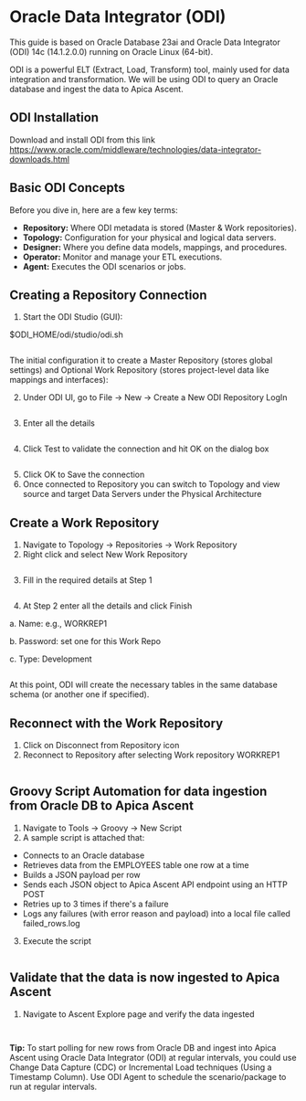 # Oracle Data Integrator (ODI)

This guide is based on Oracle Database 23ai and Oracle Data Integrator (ODI) 14c (14.1.2.0.0) running on Oracle Linux (64-bit).

ODI is a powerful ELT (Extract, Load, Transform) tool, mainly used for data integration and transformation. We will be using ODI to query an Oracle database and ingest the data to Apica Ascent.

## ODI Installation

Download and install ODI from this link https://www.oracle.com/middleware/technologies/data-integrator-downloads.html

## Basic ODI Concepts

Before you dive in, here are a few key terms:

* **Repository:** Where ODI metadata is stored (Master & Work repositories).
* **Topology:** Configuration for your physical and logical data servers.
* **Designer:** Where you define data models, mappings, and procedures.
* **Operator:** Monitor and manage your ETL executions.
* **Agent:** Executes the ODI scenarios or jobs.

## Creating a Repository Connection

1. Start the ODI Studio (GUI):

$ODI\_HOME/odi/studio/odi.sh

<figure><img src="../../.gitbook/assets/image (344).png" alt=""><figcaption></figcaption></figure>

The initial configuration it to create a Master Repository (stores global settings) and Optional Work Repository (stores project-level data like mappings and interfaces):

2. Under ODI UI, go to File -> New -> Create a New ODI Repository LogIn

<figure><img src="../../.gitbook/assets/image (345).png" alt=""><figcaption></figcaption></figure>

3. Enter all the details

<figure><img src="../../.gitbook/assets/image (346).png" alt=""><figcaption></figcaption></figure>

4. Click Test to validate the connection and hit OK on the dialog box

<figure><img src="../../.gitbook/assets/image (347).png" alt=""><figcaption></figcaption></figure>

5. Click OK to Save the connection
6. Once connected to Repository you can switch to Topology and view source and target Data Servers under the Physical Architecture

## Create a Work Repository

1. Navigate to Topology -> Repositories -> Work Repository
2. Right click and select New Work Repository

<figure><img src="../../.gitbook/assets/image (348).png" alt=""><figcaption></figcaption></figure>

3. Fill in the required details at Step 1

<figure><img src="../../.gitbook/assets/image (349).png" alt=""><figcaption></figcaption></figure>

4. At Step 2 enter all the details and click Finish

&#x20;    a. Name: e.g., WORKREP1

&#x20;    b. Password: set one for this Work Repo

&#x20;    c. Type: Development

<figure><img src="../../.gitbook/assets/image (350).png" alt=""><figcaption></figcaption></figure>

At this point, ODI will create the necessary tables in the same database schema (or another one if specified).

## &#x20;Reconnect with the Work Repository

1. Click on Disconnect from Repository icon
2. Reconnect to Repository after selecting Work repository WORKREP1

<figure><img src="../../.gitbook/assets/image (351).png" alt=""><figcaption></figcaption></figure>

## Groovy Script Automation for data ingestion from Oracle DB to Apica Ascent

1. Navigate to Tools -> Groovy -> New Script
2. A sample script is attached that:

* Connects to an Oracle database
* Retrieves data from the EMPLOYEES table one row at a time
* Builds a JSON payload per row
* Sends each JSON object to Apica Ascent API endpoint using an HTTP POST
* Retries up to 3 times if there's a failure
* Logs any failures (with error reason and payload) into a local file called failed\_rows.log

3. Execute the script

<figure><img src="../../.gitbook/assets/image (352).png" alt=""><figcaption></figcaption></figure>

## Validate that the data is now ingested to Apica Ascent

1. Navigate to Ascent Explore page and verify the data ingested

<figure><img src="../../.gitbook/assets/image (353).png" alt=""><figcaption></figcaption></figure>

<figure><img src="../../.gitbook/assets/image (354).png" alt=""><figcaption></figcaption></figure>

**Tip:** To start polling for new rows from Oracle DB and ingest into Apica Ascent using Oracle Data Integrator (ODI) at regular intervals, you could use Change Data Capture (CDC) or Incremental Load techniques (Using a Timestamp Column). Use ODI Agent to schedule the scenario/package to run at regular intervals.
